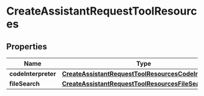 # CreateAssistantRequestToolResources

## Properties
Name | Type | Description | Notes
------------ | ------------- | ------------- | -------------
**codeInterpreter** | [**CreateAssistantRequestToolResourcesCodeInterpreter**](CreateAssistantRequestToolResourcesCodeInterpreter.md) |  |  [optional]
**fileSearch** | [**CreateAssistantRequestToolResourcesFileSearch**](CreateAssistantRequestToolResourcesFileSearch.md) |  |  [optional]
